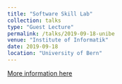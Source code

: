 ```yaml
---
title: "Software Skill Lab"
collection: talks
type: "Guest Lecture"
permalink: /talks/2019-09-18-unibe
venue: "Institute of Informatik"
date: 2019-09-18
location: "University of Bern"
---
```


[More information here](https://poojaruhal.github.io/files/Slides-Software-skills-lab.pdf)
